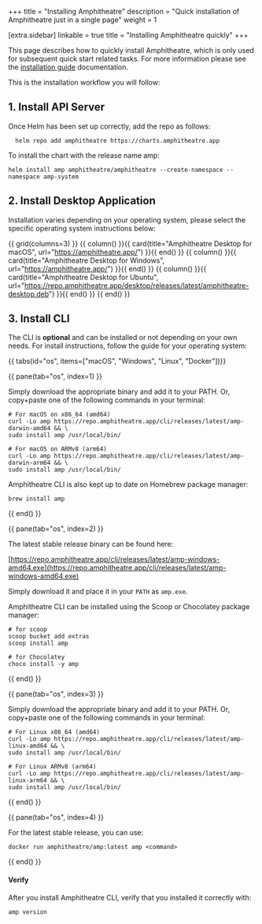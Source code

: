 +++
title = "Installing Amphitheatre"
description = "Quick installation of Amphitheatre just in a single page"
weight = 1

[extra.sidebar]
linkable = true
title = "Installing Amphitheatre quickly"
+++

This page describes how to quickly install Amphitheatre, which is only used for
subsequent quick start related tasks. For more information please see the
[installation guide](@/installation/_index.md) documentation.

This is the installation workflow you will follow:

## 1. Install API Server

Once Helm has been set up correctly, add the repo as follows:

```
  helm repo add amphitheatre https://charts.amphitheatre.app
```

To install the chart with the release name amp:

```
helm install amp amphitheatre/amphitheatre --create-namespace --namespace amp-system
```

## 2. Install Desktop Application

Installation varies depending on your operating system, please select the
specific operating system instructions below:

{{ grid(columns=3) }}
{{ column() }}{{ card(title="Amphitheatre Desktop for macOS", url="https://amphitheatre.app/") }}{{ end() }}
{{ column() }}{{ card(title="Amphitheatre Desktop for Windows", url="https://amphitheatre.app/") }}{{ end() }}
{{ column() }}{{ card(title="Amphitheatre Desktop for Ubuntu", url="https://repo.amphitheatre.app/desktop/releases/latest/amphitheatre-desktop.deb") }}{{ end() }}
{{ end() }}

## 3. Install CLI

The CLI is **optional** and can be installed or not depending on your own needs. For
install instructions, follow the guide for your operating system:

{{ tabs(id="os", items=["macOS", "Windows", "Linux", "Docker"])}}

{{ pane(tab="os", index=1) }}

Simply download the appropriate binary and add it to your PATH. Or, copy+paste
one of the following commands in your terminal:

```
# For macOS on x86_64 (amd64)
curl -Lo amp https://repo.amphitheatre.app/cli/releases/latest/amp-darwin-amd64 && \
sudo install amp /usr/local/bin/
```

```
# For macOS on ARMv8 (arm64)
curl -Lo amp https://repo.amphitheatre.app/cli/releases/latest/amp-darwin-arm64 && \
sudo install amp /usr/local/bin/
```

Amphitheatre CLI is also kept up to date on Homebrew package manager:

```
brew install amp
```

{{ end() }}

{{ pane(tab="os", index=2) }}

The latest stable release binary can be found here:

[https://repo.amphitheatre.app/cli/releases/latest/amp-windows-amd64.exe](https://repo.amphitheatre.app/cli/releases/latest/amp-windows-amd64.exe)

Simply download it and place it in your `PATH` as `amp.exe`.

Amphitheatre CLI can be installed using the Scoop or Chocolatey package manager:

```
# for scoop
scoop bucket add extras
scoop install amp

# for Chocolatey
choco install -y amp
```

{{ end() }}

{{ pane(tab="os", index=3) }}

Simply download the appropriate binary and add it to your PATH. Or, copy+paste
one of the following commands in your terminal:

```
# For Linux x86_64 (amd64)
curl -Lo amp https://repo.amphitheatre.app/cli/releases/latest/amp-linux-amd64 && \
sudo install amp /usr/local/bin/
```

```
# For Linux ARMv8 (arm64)
curl -Lo amp https://repo.amphitheatre.app/cli/releases/latest/amp-linux-arm64 && \
sudo install amp /usr/local/bin/
```

{{ end() }}

{{ pane(tab="os", index=4) }}

For the latest stable release, you can use:

```
docker run amphitheatre/amp:latest amp <command>
```

{{ end() }}

#### Verify

After you install Amphitheatre CLI, verify that you installed it correctly with:

```
amp version
```
